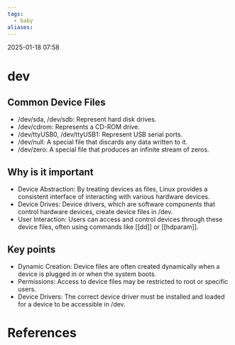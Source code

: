 ```yaml
---
tags:
  - baby
aliases:
---
```

2025-01-18 07:58
# dev
## Common Device Files
- /dev/sda, /dev/sdb: Represent hard disk drives.
- /dev/cdrom: Represents a CD-ROM drive.
- /dev/ttyUSB0, /dev/ttyUSB1: Represent USB serial ports.
- /dev/null: A special file that discards any data written to it.
- /dev/zero: A special file that produces an infinite stream of zeros.
## Why is it important
- Device Abstraction: By treating devices as files, Linux provides a consistent interface of interacting with various hardware devices.
- Device Drives: Device drivers, which are software components that control hardware devices, create device files in /dev.
- User Interaction: Users can access and control devices through these device files, often using commands like [[dd]] or [[hdparam]].
## Key points
- Dynamic Creation: Device files are often created dynamically when a device is plugged in or when the system boots.
- Permissions: Access to device files may be restricted to root or specific users.
- Device Drivers: The correct device driver must be installed and loaded for a device to be accessible in /dev.
# References
